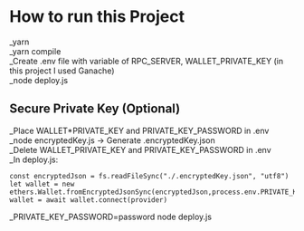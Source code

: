 # How to run this Project

\_yarn  
\_yarn compile  
\_Create .env file with variable of RPC_SERVER, WALLET_PRIVATE_KEY (in this project I used Ganache)  
\_node deploy.js

## Secure Private Key (Optional)

\_Place WALLET\*PRIVATE_KEY and PRIVATE_KEY_PASSWORD in .env  
\_node encryptedKey.js -> Generate .encryptedKey.json  
\_Delete WALLET_PRIVATE_KEY and PRIVATE_KEY_PASSWORD in .env  
\_In deploy.js:

```solidity
const encryptedJson = fs.readFileSync("./.encryptedKey.json", "utf8")
let wallet = new ethers.Wallet.fromEncryptedJsonSync(encryptedJson,process.env.PRIVATE_KEY_PASSWORD)
wallet = await wallet.connect(provider)
```

\_PRIVATE_KEY_PASSWORD=password node deploy.js
